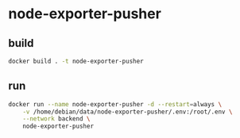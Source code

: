 # node-exporter-pusher

## build

```bash
docker build . -t node-exporter-pusher
```

## run

```bash
docker run --name node-exporter-pusher -d --restart=always \
    -v /home/debian/data/node-exporter-pusher/.env:/root/.env \
    --network backend \
    node-exporter-pusher
```
